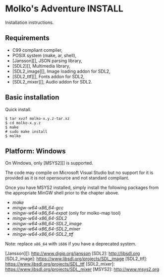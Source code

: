 Molko's Adventure INSTALL
=========================

Installation instructions.

Requirements
------------

- C99 compliant compiler,
- POSIX system (make, ar, shell),
- [Jansson][], JSON parsing library,
- [SDL2][], Multimedia library,
- [SDL2_image][], Image loading addon for SDL2,
- [SDL2_ttf][], Fonts addon for SDL2,
- [SDL2_mixer][], Audio addon for SDL2.

Basic installation
------------------

Quick install.

	$ tar xvzf molko-x.y.z-tar.xz
	$ cd molko-x.y.z
	$ make
	# sudo make install
	$ molko

Platform: Windows
-----------------

On Windows, only [MSYS2][] is supported.

The code may compile on Microsoft Visual Studio but no support for it is
provided as it is not opensource and not standard compliant.

Once you have MSYS2 installed, simply install the following packages from the
appropriate MinGW shell prior to the chapter above.

- *make*
- *mingw-w64-x86_64-gcc*
- *mingw-w64-x86_64-expat* (only for molko-map tool)
- *mingw-w64-x86_64-SDL2*
- *mingw-w64-x86_64-SDL2_image*
- *mingw-w64-x86_64-SDL2_mixer*
- *mingw-w64-x86_64-SDL2_ttf*

Note: replace `x86_64` with `i686` if you have a deprecated system.

[Jansson][]: http://www.digip.org/jansson
[SDL2]: http://libsdl.org
[SDL2_image]: https://www.libsdl.org/projects/SDL_image
[SDL2_ttf]: https://www.libsdl.org/projects/SDL_ttf
[SDL2_mixer]: https://www.libsdl.org/projects/SDL_mixer
[MSYS2]: http://www.msys2.org
